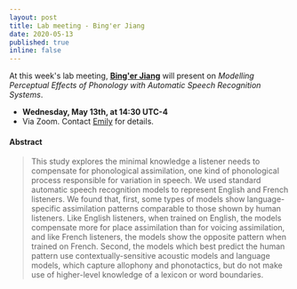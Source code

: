 ```yaml
---
layout: post
title: Lab meeting - Bing'er Jiang 
date: 2020-05-13
published: true
inline: false 
---
```


At this week's lab meeting, [**Bing'er Jiang**](/people/jiang.binger) will present on *Modelling Perceptual Effects of Phonology with Automatic Speech Recognition Systems*.

- **Wednesday, May 13th, at 14:30 UTC-4**
- Via Zoom. Contact [Emily](mailto:emily.goodwin@mail.mcgill.ca) for details.

#### Abstract 

<blockquote>
	This study explores the minimal knowledge a listener needs to compensate for phonological assimilation, one kind of phonological process responsible for variation in speech. We used standard automatic speech recognition models to represent English and French listeners. We found that, first, some types of models show language-specific assimilation patterns comparable to those shown by human listeners. Like English listeners, when trained on English, the models compensate more for place assimilation than for voicing assimilation, and like French listeners, the models show the opposite pattern when trained on French. Second, the models which best predict the human pattern use contextually-sensitive acoustic models and language models, which capture allophony and phonotactics, but do not make use of higher-level knowledge of a lexicon or word boundaries.
</blockquote>


